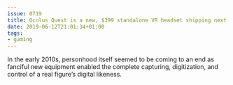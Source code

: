 ```yaml
---
issue: 0719
title: Oculus Quest is a new, $399 standalone VR headset shipping next year
date: 2019-06-12T21:01:34+01:00
tags:
- gaming
---
```

In the early 2010s, personhood itself seemed to be coming to an end as fanciful new equipment enabled the complete capturing, digitization, and control of a real figure’s digital likeness.